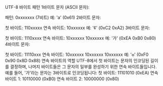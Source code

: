 UTF-8 바이트 패턴
1바이트 문자 (ASCII 문자):

패턴: 0xxxxxxx (7비트)
예: 'a' (0x61)
2바이트 문자:

첫 바이트: 110xxxxx
연속 바이트: 10xxxxxx
예: '¢' (0xC2 0xA2)
3바이트 문자:

첫 바이트: 1110xxxx
연속 바이트: 10xxxxxx 10xxxxxx
예: '가' (0xEA 0xB0 0x80)
4바이트 문자:

첫 바이트: 11110xxx
연속 바이트: 10xxxxxx 10xxxxxx 10xxxxxx
예: '𐍈' (0xF0 0x90 0x8D 0x88)
연속 바이트의 역할
UTF-8에서 첫 바이트는 문자의 인코딩된 길이를 결정하며, 나머지 바이트들은 그 문자의 일부를 완성하기 위한 연속 바이트들입니다.
예를 들어, '가'라는 문자는 3바이트로 인코딩됩니다:
첫 바이트: 11101010 (0xEA)
연속 바이트 1: 10110000 (0xB0)
연속 바이트 2: 10000000 (0x80)